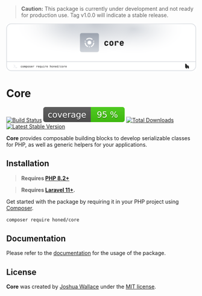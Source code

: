 > **Caution:** This package is currently under development and not ready for production use. Tag v1.0.0 will indicate a stable release.

<a href="https://honed.dev/core">
	<picture>
		<source media="(prefers-color-scheme: dark)" srcset="art/header-dark.png">
		<img alt="" src="art/header-light.png">
	</picture>
</a>

# Core

<p>
    <a href="https://github.com/honedlabs/core/actions"><img src="https://github.com/honedlabs/core/actions/workflows/tests.yml/badge.svg" alt="Build Status"></a>
    <a href="https://github.com/honedlabs/core"><img src="https://raw.githubusercontent.com/honedlabs/core/main/badge-coverage.svg" alt="Code Coverage"></a>
    <a href="https://packagist.org/packages/honed/core"><img src="https://img.shields.io/packagist/dt/honed/core" alt="Total Downloads"></a>
    <a href="https://packagist.org/packages/honed/core"><img src="https://img.shields.io/packagist/v/honed/core" alt="Latest Stable Version"></a>
</p>

**Core** provides composable building blocks to develop serializable classes for PHP, as well as generic helpers for your applications.

## Installation

> **Requires [PHP 8.2+](https://php.net/releases/)**

> **Requires [Laravel 11+](https://laravel.com/docs/releases).**

Get started with the package by requiring it in your PHP project using [Composer](https://getcomposer.org/).

```bash
composer require honed/core
```

## Documentation

Please refer to the [documentation](https://honed.dev/core) for the usage of the package.

## License

**Core** was created by [Joshua Wallace](https://joshua-wallace.com) under the [MIT license](https://opensource.org/licenses/MIT).
